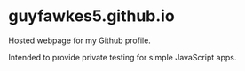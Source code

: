 # guyfawkes5.github.io

Hosted webpage for my Github profile.

Intended to provide private testing for simple JavaScript apps.